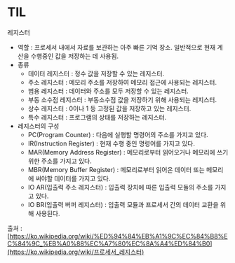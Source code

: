 # TIL

레지스터

- 역할 : 프로세서 내에서 자료를 보관하는 아주 빠른 기억 장소. 일반적으로 현재 계산을 수행중인 값을 저장하는 데 사용됨.
- 종류
  - 데이터 레지스터 : 정수 값을 저장할 수 있는 레지스터.
  - 주소 레지스터 : 메모리 주소를 저장하여 메모리 접근에 사용되는 레지스터.
  - 범용 레지스터 : 데이터와 주소를 모두 저장할 수 있는 레지스터.
  - 부동 소수점 레지스터 : 부동소수점 값을 저장하기 위해 사용되는 레지스터.
  - 상수 레지스터 : 0이나 1 등 고정된 값을 저장하고 있는 레지스터.
  - 특수 레지스터 : 프로그램의 상태를 저장하는 레지스터.
- 레지스터의 구성
  - PC(Program Counter) : 다음에 실행할 명령어의 주소를 가지고 있다.
  - IR(Instruction Register) : 현재 수행 중인 명령어를 가지고 있다.
  - MAR(Memory Address Register) : 메모리로부터 읽어오거나 메모리에 쓰기 위한 주소를 가지고 있다.
  - MBR(Memory Buffer Register) : 메모리로부터 읽어온 데이터 또는 메모리에 써야할 데이터를 가지고 있다.
  - IO AR(입출력 주소 레지스터) : 입출력 장치에 따른 입출력 모듈의 주소를 가지고 있다.
  - IO BR(입출력 버퍼 레지스터) : 입출력 모듈과 프로세서 간의 데이터 교환을 위해 사용된다.



출처 : [https://ko.wikipedia.org/wiki/%ED%94%84%EB%A1%9C%EC%84%B8%EC%84%9C_%EB%A0%88%EC%A7%80%EC%8A%A4%ED%84%B0](https://ko.wikipedia.org/wiki/프로세서_레지스터)